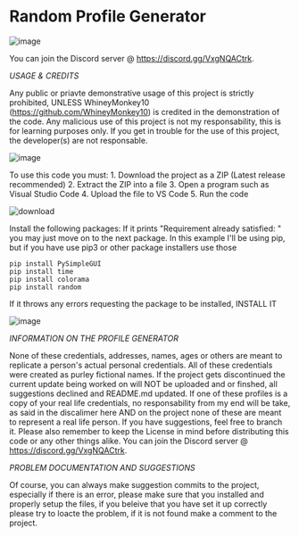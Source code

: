 # Random Profile Generator

![image](https://user-images.githubusercontent.com/71403599/166505482-78b7a693-5a0e-43de-833d-2c7974adb90b.png)

You can join the Discord server @ https://discord.gg/VxgNQACtrk.

*USAGE & CREDITS*

Any public or priavte demonstrative usage of this project is strictly prohibited, UNLESS WhineyMonkey10 (https://github.com/WhineyMonkey10) is credited in the demonstration of the code. Any malicious use of this project is not my responsability, this is for learning purposes only. If you get in trouble for the use of this project, the developer(s) are not responsable.

![image](https://user-images.githubusercontent.com/71403599/166505554-ffe129e9-dcb9-4f86-a896-5147eed24027.png)

To use this code you must:
    1. Download the project as a ZIP (Latest release recommended)
    2. Extract the ZIP into a file
    3. Open a program such as Visual Studio Code
    4. Upload the file to VS Code
    5. Run the code

![download](https://user-images.githubusercontent.com/71403599/166504880-1d9a484e-f525-4b97-ba94-cbbe74c7a6f2.png)
 
   Install the following packages:
    If it prints "Requirement already satisfied: " you may just move on to the next package. In this example I'll be using pip, but if you have use pip3 or other package installers use those

    pip install PySimpleGUI
    pip install time
    pip install colorama
    pip install random

If it throws any errors requesting the package to be installed, INSTALL IT

![image](https://user-images.githubusercontent.com/71403599/166505681-d2a58620-a337-4d27-85c5-59723e5b8092.png)


*INFORMATION ON THE PROFILE GENERATOR*

None of these credentials, addresses, names, ages or others are meant to replicate a person's actual personal credentials. All of these credentials were created as purley fictional names. If the project gets discontinued the current update being worked on will NOT be uploaded and or finshed, all suggestions declined and README.md updated. If one of these profiles is a copy of your real life credentials, no responsability from my end will be take, as said in the discalimer here AND on the project none of these are meant to represent a real life person. If you have suggestions, feel free to branch it. Please also remember to keep the License in mind before distributing this code or any other things alike. You can join the Discord server @ https://discord.gg/VxgNQACtrk.

*PROBLEM DOCUMENTATION AND SUGGESTIONS*

Of course, you can always make suggestion commits to the project, especially if there is an error, please make sure that you installed and properly setup the files, if you beleive that you have set it up correctly please try to loacte the problem, if it is not found make a comment to the project.


